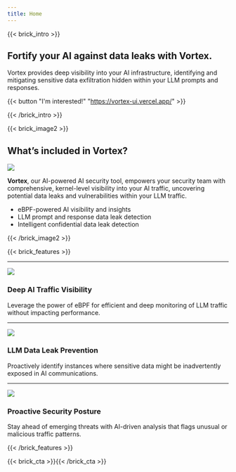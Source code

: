 ```yaml
---
title: Home
---
```


{{< brick_intro >}}

## Fortify your AI against data leaks with Vortex.

Vortex provides deep visibility into your AI infrastructure, identifying and mitigating sensitive data exfiltration hidden within your LLM prompts and responses.

{{< button "I'm interested!" "https://vortex-ui.vercel.app/" >}}

{{< /brick_intro >}}

{{< brick_image2 >}}

## What’s included in Vortex?

![](/uploads/vortex-intro-03.png)

**Vortex**, our AI-powered AI security tool, empowers your security team with comprehensive, kernel-level visibility into your AI traffic, uncovering potential data leaks and vulnerabilities within your LLM traffic.

- eBPF-powered AI visibility and insights
- LLM prompt and response data leak detection
- Intelligent confidential data leak detection

{{< /brick_image2 >}}

{{< brick_features >}}

---

![](/img/icons/material-symbols/200/rounded/performance_max.svg)
### Deep AI Traffic Visibility

Leverage the power of eBPF for efficient and deep monitoring of LLM traffic without impacting performance.

---

![](/img/icons/material-symbols/200/rounded/auto_fix.svg)
### LLM Data Leak Prevention

Proactively identify instances where sensitive data might be inadvertently exposed in AI communications.

---

![](/img/icons/material-symbols/200/rounded/timer.svg)
### Proactive Security Posture

Stay ahead of emerging threats with AI-driven analysis that flags unusual or malicious traffic patterns.

{{< /brick_features >}}

{{< brick_cta >}}{{< /brick_cta >}}

